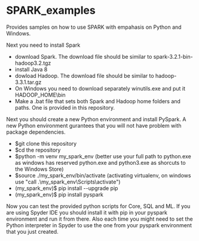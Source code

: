 # SPARK_examples
Provides samples on how to use SPARK with empahasis on Python and Windows.

Next you need to install Spark
* download Spark. The download file should be similar to spark-3.2.1-bin-hadoop3.2.tgz
* install Java 8
* dowload Hadoop. The download file should be similar to hadoop-3.3.1.tar.gz
* On Windows you need to download separately winutils.exe and put it HADOOP_HOME\bin
* Make a .bat file that sets both Spark and Hadoop home folders and paths. One is provided in this repository. 

Next you should create a new Python environment and install PySpark.
A new Python environment gurantees that you will not have problem with package dependencies.

* $git clone this repository
* $cd the repository 
* $python -m venv my_spark_env (better use your full path to python.exe as windows has reserved python.exe and python3.exe as shorcuts to the Windows Store)
* $source ./my_spark_env/bin/activate (activating virtualenv, on windows use "call .\my_spark_env\Scripts\activate")
* (my_spark_env)$ pip install --upgrade pip
* (my_spark_env)$ pip install pyspark

Now you can test the provided python scripts for Core, SQL and ML.
If you are using Spyder IDE you should install it with pip in your pyspark environment and run it from there. Also each time you might need to set the Python interpreter in Spyder to use the one from your pyspark environment that you just created.




